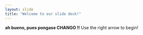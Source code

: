 ```yaml
---
layout: slide
title: "Welcome to our slide deck!"
---
```

**ah bueno, pues pongase CHANGO !!**
Use the right arrow to begin!
